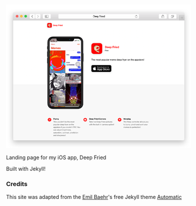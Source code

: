 ![Image](GitHubPreviews/safaripreview.png)

Landing page for my iOS app, Deep Fried

Built with Jekyll!

### Credits
This site was adapted from the [Emil Baehr](https://emilbaehr.com)'s free Jekyll theme [Automatic](https://github.com/emilbaehr/automatic-app-landing-page)
